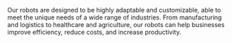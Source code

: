 <p>Our robots are designed to be highly adaptable and customizable, able to meet the unique needs of a wide range of industries. From manufacturing and logistics to healthcare and agriculture, our robots can help businesses improve efficiency, reduce costs, and increase productivity.</p>


<!--https://unsplash.com/pt-br/s/fotografias/robot-->